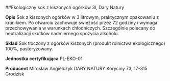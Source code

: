 ##Ekologiczny sok z kiszonych ogórków 3l, Dary Natury

**Opis** Sok z kiszonych ogórków w 3 litrowym, praktycznym opakowaniu z kranikiem. Po otwarciu zachowuje świeżość przez 72 godziny i wymaga przechowywania w warunkach chłodniczych. Szczególnie polecany do neutralizacji skutków nadmiernego spożycia alkoholu.

**Skład** Sok tłoczony z ogórków kiszonych (produkt rolnictwa ekologicznego) 100%, pasteryzowany.

**Jednostka certyfikująca** PL-EKO-01

**Producent** Mirosław Angielczyk DARY NATURY
Koryciny 73, 17-315 Grodzisk
